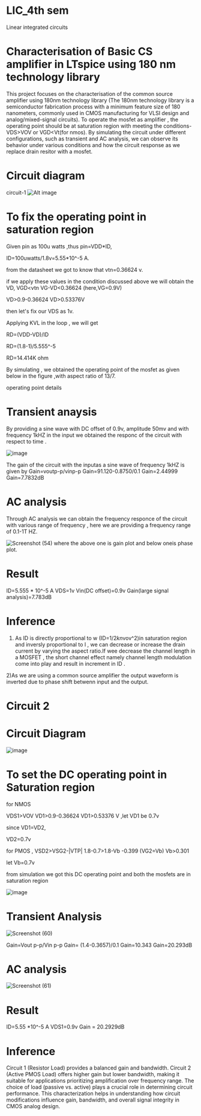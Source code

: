# LIC_4th sem
Linear integrated circuits 
# Characterisation of Basic CS amplifier in LTspice using 180 nm technology library
 
This project focuses on the characterisation of the common source amplifier using 180nm technology library (The 180nm technology library is a semiconductor fabrication process with a minimum feature size of 180 nanometers, commonly used in CMOS manufacturing for VLSI design and analog/mixed-signal circuits).
  To operate the mosfet as amplifier , the operating point should be at saturation region with meeting the conditions- VDS>VOV or VGD<Vt(for nmos). By simulating the circuit under different configurations, such as transient and AC analysis, we can observe its behavior under various conditions and how the circuit response as we replace drain resitor with a mosfet.

 # Circuit diagram

circuit-1
![Alt image](https://github.com/Harsha-B-1/LIC_4thsem/blob/main/Screenshot%202025-02-17%20223629.png?raw=true)

  # To fix the operating point in saturation region

Given pin as 100u watts ,thus pin=VDD*ID,

ID=100uwatts/1.8v=5.55*10^-5 A.

from the datasheet we got to know that vtn=0.36624 v.
 
 if we apply these values in the condition discussed above we will obtain the VD,
 VGD<vtn
 VG-VD<0.36624     (here,VG=0.9V)

 VD>0.9-0.36624
 VD>0.53376V

 then let's fix our VDS as 1v.

 Applying KVL in the loop , we will get

 RD=(VDD-VD)/ID

 RD=(1.8-1)/5.555^-5
 
 RD=14.414K ohm

 By simulating , we obtained the operating point of the mosfet as given below in the figure ,with aspect ratio of 13/7.
 
operating point details
 
# Transient anaysis

By providing a sine wave with DC offset of 0.9v, amplitude 50mv and with frequency 1kHZ in the input we obtained the responc of the circuit with respect to time .

![image](https://github.com/Harsha-B-1/LIC_4thsem/blob/main/op1.png?raw=true)

The gain of the circuit with the inputas a sine wave of frequency 1kHZ is given by Gain=voutp-p/vinp-p
Gain=91.120-0.8750/0.1
Gain=2.44999
Gain=7.7832dB



# AC analysis

Through AC analysis we can obtain the frequency responce of the circuit with various range of frequency , here we are providing a frequency range of 0.1-1T HZ.

![Screenshot (54)](https://github.com/user-attachments/assets/094d99fa-97d1-43f6-8e83-7294508dcf1e)
where the above one is gain plot and below oneis phase plot.


# Result


ID=5.555 * 10^-5 A
VDS=1v
Vin(DC offset)=0.9v
Gain(large signal analysis)=7.783dB


# Inference

1) As ID is directly proportional to w (ID=1/2*kn*vov^2)in saturation region and inversly proportional to l , we can decrease or increase the drain current by varying the aspect ratio.If wee decrease the channel length in a MOSFET , the short channel effect namely channel length modulation come into play and result in increment in ID .

2)As we are using a common source amplifier the output waveform is inverted due to phase shift betwenn input and the output.

# Circuit 2

# Circuit Diagram
![image](https://github.com/Harsha-B-1/LIC_4thsem/blob/main/Screenshot%202025-02-18%20070444.png?raw=true)

# To set the DC operating point in Saturation region

for NMOS 

VDS1>VOV
VD1>0.9-0.36624
VD1>0.53376 V ,let VD1 be 0.7v

since VD1=VD2,

VD2=0.7v

for PMOS ,
VSD2>VSG2-|VTP|
1.8-0.7>1.8-Vb -0.399           (VG2=Vb)
Vb>0.301

let Vb=0.7v

from simulation we got this DC operating point and both the mosfets are in saturation region

![image](https://github.com/Harsha-B-1/LIC_4thsem/blob/main/operating%20point.png?raw=true)
# Transient Analysis
![Screenshot (60)](https://github.com/user-attachments/assets/06f4e7f7-74f3-47b9-8be7-ff2672344e10)

Gain=Vout p-p/Vin p-p
Gain= (1.4-0.3657)/0.1
Gain=10.343
Gain=20.293dB


# AC analysis
![Screenshot (61)](https://github.com/user-attachments/assets/9e170ed4-4fd0-4eca-bdc2-bdc4d2ae4981)

# Result
ID=5.55 *10^-5 A
VDS1=0.9v
Gain = 20.2929dB

# Inference
Circuit 1 (Resistor Load) provides a balanced gain and bandwidth.
Circuit 2 (Active PMOS Load) offers higher gain but lower bandwidth, making it suitable for applications prioritizing amplification over frequency range.
The choice of load (passive vs. active) plays a crucial role in determining circuit performance.
This characterization helps in understanding how circuit modifications influence gain, bandwidth, and overall signal integrity in CMOS analog design. 
